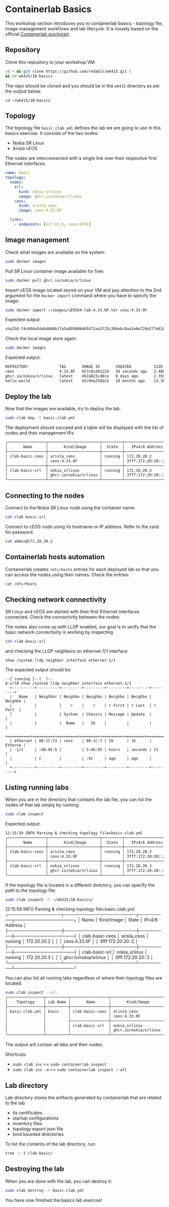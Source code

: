 # Containerlab Basics

This workshop section introduces you to containerlab basics - topology file, image management workflows and lab lifecycle. It is loosely based on the official [Containerlab quickstart](https://containerlab.dev/quickstart/).

## Repository

Clone this repository to your workshop VM:

```bash
cd ~ && git clone https://github.com/redaGit/wk415.git \
&& cd wk415/10-basics
``` 

The repo should be cloned and you should be in the `wk415` directory as per the output below:

```
cd ~/wk415/10-basics
```

## Topology

The topology file `basic.clab.yml` defines the lab we are going to use in this basics exercise. It consists of the two nodes:

* Nokia SR Linux
* Arista cEOS

The nodes are interconnected with a single link over their respective first Ethernet interfaces.

```yaml
name: basic
topology:
  nodes:
    srl:
      kind: nokia_srlinux
      image: ghcr.io/nokia/srlinux
    ceos:
      kind: arista_ceos
      image: ceos:4.33.0F

  links:
    - endpoints: [srl:e1-1, ceos:eth1]
```

## Image management

Check what images are available on the system:

```bash
sudo docker images
```

Pull SR Linux container image available for free:

```bash
sudo docker pull ghcr.io/nokia/srlinux
```

Import cEOS image located stored on your VM and pay attention to the 2nd argument for the `docker import` command where you have to specify the image:

```bash
sudo docker import ~/images/cEOS64-lab-4.33.0F.tar ceos:4.33.0F
```

Expected output:

```bash
sha256:f4c604a5da646b0b1fa5a895086465472aa1f25c386ebc8aa2e6e72de277e618
```

Check the local image store again:

```bash
sudo docker images
```

Expected output:

```bash
REPOSITORY              TAG       IMAGE ID       CREATED          SIZE
ceos                    4.33.0F   927c8cd41224   34 seconds ago   2.46GB
ghcr.io/nokia/srlinux   latest    eb2a823cd8ce   8 days ago       2.35GB
hello-world             latest    d2c94e258dcb   18 months ago    13.3kB
```

## Deploy the lab

Now that the images are available, try to deploy the lab:

```bash
sudo clab dep -t basic.clab.yml
```

The deployment should succeed and a table will be displayed with the list of nodes and their management IPs.

```bash
╭─────────────────┬───────────────────────┬─────────┬───────────────────╮
│       Name      │       Kind/Image      │  State  │   IPv4/6 Address  │
├─────────────────┼───────────────────────┼─────────┼───────────────────┤
│ clab-basic-ceos │ arista_ceos           │ running │ 172.20.20.2       │
│                 │ ceos:4.33.0F          │         │ 3fff:172:20:20::2 │
├─────────────────┼───────────────────────┼─────────┼───────────────────┤
│ clab-basic-srl  │ nokia_srlinux         │ running │ 172.20.20.3       │
│                 │ ghcr.io/nokia/srlinux │         │ 3fff:172:20:20::3 │
╰─────────────────┴───────────────────────┴─────────┴───────────────────╯
```

## Connecting to the nodes

Connect to the Nokia SR Linux node using the container name:

```bash
ssh clab-basic-srl
```

Connect to cEOS node using its hostname or IP address. Refer to the card for password.

```bash
ssh admin@172.20.20.2
```

## Containerlab hosts automation

Containerlab creates `/etc/hosts` entries for each deployed lab so that you can access the nodes using their names. Check the entries:

```bash
cat /etc/hosts
```

## Checking network connectivity

SR Linux and cEOS are started with their first Ethernet interfaces connected. Check the connectivity between the nodes:

The nodes also come up with LLDP enabled, our goal is to verify that the basic network connectivity is working by inspecting

```bash
ssh clab-basic-srl
```

and checking the LLDP neighbors on ethernet-1/1 interface

```
show /system lldp neighbor interface ethernet-1/1
```

The expected output should be:

```
--{ running }--[  ]--
A:srl# show /system lldp neighbor interface ethernet-1/1
  +----------+----------+---------+---------+---------+---------+---------+
  |   Name   | Neighbor | Neighbo | Neighbo | Neighbo | Neighbo | Neighbo |
  |          |          |    r    |    r    | r First | r Last  | r Port  |
  |          |          | System  | Chassis | Message | Update  |         |
  |          |          |  Name   |   ID    |         |         |         |
  +==========+==========+=========+=========+=========+=========+=========+
  | ethernet | 00:1C:73 | ceos    | 00:1C:7 | 20      | 16      | Etherne |
  | -1/1     | :46:95:5 |         | 3:46:95 | hours   | seconds | t1      |
  |          | C        |         | :5C     | ago     | ago     |         |
  +----------+----------+---------+---------+---------+---------+---------+
```

## Listing running labs

When you are in the directory that contains the lab file, you can list the nodes of that lab simply by running:

```bash
sudo clab inspect
```

Expected output:

```bash
12:15:59 INFO Parsing & checking topology file=basic.clab.yml
╭─────────────────┬───────────────────────┬─────────┬───────────────────╮
│       Name      │       Kind/Image      │  State  │   IPv4/6 Address  │
├─────────────────┼───────────────────────┼─────────┼───────────────────┤
│ clab-basic-ceos │ arista_ceos           │ running │ 172.20.20.2       │
│                 │ ceos:4.33.0F          │         │ 3fff:172:20:20::2 │
├─────────────────┼───────────────────────┼─────────┼───────────────────┤
│ clab-basic-srl  │ nokia_srlinux         │ running │ 172.20.20.3       │
│                 │ ghcr.io/nokia/srlinux │         │ 3fff:172:20:20::3 │
╰─────────────────┴───────────────────────┴─────────┴───────────────────╯
```

If the topology file is located in a different directory, you can specify the path to the topology file:

```bash
sudo clab inspect -t ~/wk415/10-basics/
```
12:15:59 INFO Parsing & checking topology file=basic.clab.yml
╭─────────────────┬───────────────────────┬─────────┬───────────────────╮
│       Name      │       Kind/Image      │  State  │   IPv4/6 Address  │
├─────────────────┼───────────────────────┼─────────┼───────────────────┤
│ clab-basic-ceos │ arista_ceos           │ running │ 172.20.20.2       │
│                 │ ceos:4.33.0F          │         │ 3fff:172:20:20::2 │
├─────────────────┼───────────────────────┼─────────┼───────────────────┤
│ clab-basic-srl  │ nokia_srlinux         │ running │ 172.20.20.3       │
│                 │ ghcr.io/nokia/srlinux │         │ 3fff:172:20:20::3 │
╰─────────────────┴───────────────────────┴─────────┴───────────────────╯


You can also list all running labs regardless of where their topology files are located:

```bash
sudo clab inspect --all
╭────────────────┬──────────┬─────────────────┬───────────────────────┬─────────┬───────────────────╮
│    Topology    │ Lab Name │       Name      │       Kind/Image      │  State  │   IPv4/6 Address  │
├────────────────┼──────────┼─────────────────┼───────────────────────┼─────────┼───────────────────┤
│ basic.clab.yml │ basic    │ clab-basic-ceos │ arista_ceos           │ running │ 172.20.20.2       │
│                │          │                 │ ceos:4.33.0F          │         │ 3fff:172:20:20::2 │
│                │          ├─────────────────┼───────────────────────┼─────────┼───────────────────┤
│                │          │ clab-basic-srl  │ nokia_srlinux         │ running │ 172.20.20.3       │
│                │          │                 │ ghcr.io/nokia/srlinux │         │ 3fff:172:20:20::3 │
╰────────────────┴──────────┴─────────────────┴───────────────────────┴─────────┴───────────────────╯
```

The output will contain all labs and their nodes.

Shortcuts:

* `sudo clab ins` == `sudo containerlab inspect`
* `sudo clab ins -a` == `sudo containerlab inspect --all`

## Lab directory

Lab directory stores the artifacts generated by containerlab that are related to the lab:

* tls certificates
* startup configurations
* inventory files
* topology export json file
* bind bounted directories

To list the contents of the lab directory, run:

```bash
tree -L 3 clab-basic/
```

## Destroying the lab

When you are done with the lab, you can destroy it:

```bash
sudo clab destroy -t basic.clab.yml
```

You have now finished the basics lab exercise!
